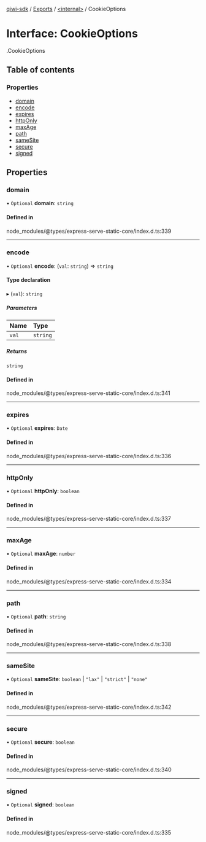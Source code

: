 [qiwi-sdk](../README.md) / [Exports](../modules.md) / [<internal\>](../modules/internal_.md) / CookieOptions

# Interface: CookieOptions

[<internal>](../modules/internal_.md).CookieOptions

## Table of contents

### Properties

- [domain](internal_.CookieOptions.md#domain)
- [encode](internal_.CookieOptions.md#encode)
- [expires](internal_.CookieOptions.md#expires)
- [httpOnly](internal_.CookieOptions.md#httponly)
- [maxAge](internal_.CookieOptions.md#maxage)
- [path](internal_.CookieOptions.md#path)
- [sameSite](internal_.CookieOptions.md#samesite)
- [secure](internal_.CookieOptions.md#secure)
- [signed](internal_.CookieOptions.md#signed)

## Properties

### domain

• `Optional` **domain**: `string`

#### Defined in

node_modules/@types/express-serve-static-core/index.d.ts:339

___

### encode

• `Optional` **encode**: (`val`: `string`) => `string`

#### Type declaration

▸ (`val`): `string`

##### Parameters

| Name | Type |
| :------ | :------ |
| `val` | `string` |

##### Returns

`string`

#### Defined in

node_modules/@types/express-serve-static-core/index.d.ts:341

___

### expires

• `Optional` **expires**: `Date`

#### Defined in

node_modules/@types/express-serve-static-core/index.d.ts:336

___

### httpOnly

• `Optional` **httpOnly**: `boolean`

#### Defined in

node_modules/@types/express-serve-static-core/index.d.ts:337

___

### maxAge

• `Optional` **maxAge**: `number`

#### Defined in

node_modules/@types/express-serve-static-core/index.d.ts:334

___

### path

• `Optional` **path**: `string`

#### Defined in

node_modules/@types/express-serve-static-core/index.d.ts:338

___

### sameSite

• `Optional` **sameSite**: `boolean` \| ``"lax"`` \| ``"strict"`` \| ``"none"``

#### Defined in

node_modules/@types/express-serve-static-core/index.d.ts:342

___

### secure

• `Optional` **secure**: `boolean`

#### Defined in

node_modules/@types/express-serve-static-core/index.d.ts:340

___

### signed

• `Optional` **signed**: `boolean`

#### Defined in

node_modules/@types/express-serve-static-core/index.d.ts:335
